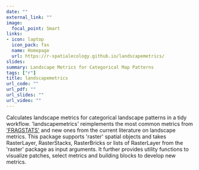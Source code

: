 ```yaml
---
date: ""
external_link: ""
image:
  focal_point: Smart
links:
- icon: laptop
  icon_pack: fas
  name: Homepage
  url: https://r-spatialecology.github.io/landscapemetrics/
slides:
summary: Landscape Metrics for Categorical Map Patterns
tags: ["r"]
title: landscapemetrics
url_code: ""
url_pdf: ""
url_slides: ""
url_video: ""
---
```


Calculates landscape metrics for categorical landscape patterns in a tidy workflow. 'landscapemetrics' reimplements the most common metrics from ['FRAGSTATS'](https://www.umass.edu/landeco/research/fragstats/fragstats.html) and new ones from the current literature on landscape metrics. This package supports 'raster' spatial objects and takes RasterLayer, RasterStacks, RasterBricks or lists of RasterLayer from the 'raster' package as input arguments. It further provides utility functions to visualize patches, select metrics and building blocks to develop new metrics.
